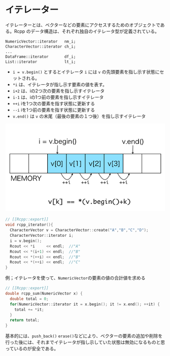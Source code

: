 # イテレーター

イテレーターとは、ベクターなどの要素にアクセスするためのオブジェクトである。Rcpp のデータ構造は、それぞれ独自のイテレータ型が定義されている。

```
NumericVector::iterator   nm_i;
CharacterVector::iterator ch_i;
...
DataFrame::iterator       df_i;
List::iterator            lt_i;
```

* `i = v.begin()` とするとイテレータ `i` には `v` の先頭要素を指し示す状態にセットされる。
* `*i` は、イテレータが指し示す要素の値を表す。
* `i+2` は、iの2つ次の要素を指し示すイテレータ
* `i-1` は、iの1つ前の要素を指し示すイテレータ
* `++i` iを1つ次の要素を指す状態に更新する
* `--i` iを1つ前の要素を指す状態に更新する
* `v.end()` は `v` の末尾（最後の要素の１つ後）を指し示すイテレータ

![](iterator.png)

```cpp
// [[Rcpp::export]]
void rcpp_iterator(){
  CharacterVector v = CharacterVector::create("A","B","C","D");
  CharacterVector::iterator i;
  i = v.begin();
  Rcout << *i     << endl;  //"A"
  Rcout << *(i+1) << endl;  //"B"
  Rcout << *(++i) << endl;  //"B"
  Rcout << *(++i) << endl;  //"C"
}
```

例；イテレータを使って、`NumericVector`の要素の値の合計値を求める

```cpp
// [[Rcpp::export]]
double rcpp_sum(NumericVector x) {
  double total = 0;
  for(NumericVector::iterator it = x.begin(); it != x.end(); ++it) {
    total += *it;
  }
  return total;
}
```


基本的には、`push_back()` `erase()`などにより、ベクターの要素の追加や削除を行った後には、それまでイテレータが指し示していた状態は無効になるものと思っているのが安全である。


